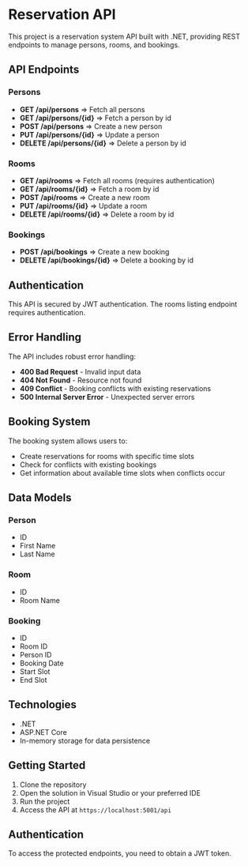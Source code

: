 # Reservation API

This project is a reservation system API built with .NET, providing REST endpoints to manage persons, rooms, and bookings.

## API Endpoints

### Persons

- **GET /api/persons** => Fetch all persons
- **GET /api/persons/{id}** => Fetch a person by id
- **POST /api/persons** => Create a new person
- **PUT /api/persons/{id}** => Update a person
- **DELETE /api/persons/{id}** => Delete a person by id

### Rooms

- **GET /api/rooms** => Fetch all rooms (requires authentication)
- **GET /api/rooms/{id}** => Fetch a room by id
- **POST /api/rooms** => Create a new room
- **PUT /api/rooms/{id}** => Update a room
- **DELETE /api/rooms/{id}** => Delete a room by id

### Bookings

- **POST /api/bookings** => Create a new booking
- **DELETE /api/bookings/{id}** => Delete a booking by id

## Authentication

This API is secured by JWT authentication. The rooms listing endpoint requires authentication.

## Error Handling

The API includes robust error handling:

- **400 Bad Request** - Invalid input data
- **404 Not Found** - Resource not found
- **409 Conflict** - Booking conflicts with existing reservations
- **500 Internal Server Error** - Unexpected server errors

## Booking System

The booking system allows users to:
- Create reservations for rooms with specific time slots
- Check for conflicts with existing bookings
- Get information about available time slots when conflicts occur

## Data Models

### Person
- ID
- First Name
- Last Name

### Room
- ID
- Room Name

### Booking
- ID
- Room ID
- Person ID
- Booking Date
- Start Slot
- End Slot

## Technologies

- .NET
- ASP.NET Core
- In-memory storage for data persistence

## Getting Started

1. Clone the repository
2. Open the solution in Visual Studio or your preferred IDE
3. Run the project
4. Access the API at `https://localhost:5001/api`

## Authentication

To access the protected endpoints, you need to obtain a JWT token.